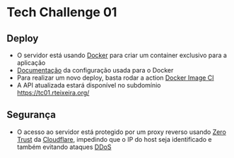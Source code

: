 # Tech Challenge 01

## Deploy

- O servidor está usando [Docker](https://www.docker.com/) para criar um container exclusivo para a aplicação
- [Documentação](/docker/README.md) da configuração usada para o Docker
- Para realizar um novo deploy, basta rodar a action [Docker Image CI](/.github/workflows/upload-docker-image.yml)
- A API atualizada estará disponível no subdomínio https://tc01.rteixeira.org/

## Segurança

- O acesso ao servidor está protegido por um proxy reverso usando [Zero Trust](https://www.cloudflare.com/pt-br/learning/security/glossary/what-is-zero-trust/) da [Cloudflare](https://www.cloudflare.com/pt-br/), impedindo que o IP do host seja identificado e também evitando ataques [DDoS](https://www.cloudflare.com/pt-br/ddos/)
